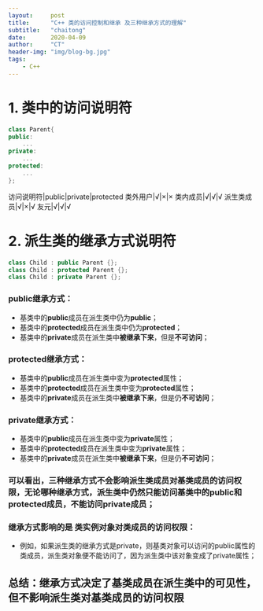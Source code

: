 ```yaml
---
layout:     post
title:      "C++ 类的访问控制和继承 及三种继承方式的理解"
subtitle:   "chaitong"
date:       2020-04-09
author:     "CT"
header-img: "img/blog-bg.jpg"
tags:
    - C++
---
```

# 1. 类中的访问说明符
```cpp
class Parent{
public:
	...
private:
	...
protected:
	...
};
```
访问说明符|public|private|protected
类外用户|√|×|×
类内成员|√|√|√
派生类成员|√|×|√
友元|√|√|√
# 2. 派生类的继承方式说明符

```cpp
class Child : public Parent {};
class Child : protected Parent {};
class Child : private Parent {};
```

### public继承方式：
- 基类中的**public**成员在派生类中仍为**public**；
- 基类中的**protected**成员在派生类中仍为**protected**；
- 基类中的**private**成员在派生类中**被继承下来**，但是**不可访问**；
### protected继承方式：
- 基类中的**public**成员在派生类中变为**protected**属性；
- 基类中的**protected**成员在派生类中变为**protected**属性；
- 基类中的**private**成员在派生类中**被继承下来**，但是仍**不可访问**；
### private继承方式：
- 基类中的**public**成员在派生类中变为**private**属性；
- 基类中的**protected**成员在派生类中变为**private**属性；
- 基类中的**private**成员在派生类中**被继承下来**，但是仍**不可访问**；
### 可以看出，三种继承方式不会影响派生类成员对基类成员的访问权限，无论哪种继承方式，派生类中仍然只能访问基类中的public和protected成员，不能访问private成员；
### 继承方式影响的是 类实例对象对类成员的访问权限：
- 例如，如果派生类的继承方式是private，则基类对象可以访问的public属性的类成员，派生类对象便不能访问了，因为派生类中该对象变成了private属性；
## 总结：继承方式决定了基类成员在派生类中的可见性，但不影响派生类对基类成员的访问权限